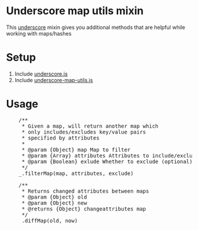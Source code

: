 # Underscore map utils mixin 
  
This [underscore](http://documentcloud.github.com/underscore/) mixin gives you additional methods that are helpful while working with maps/hashes 

# Setup

1. Include [underscore.js](http://documentcloud.github.com/underscore/underscore-min.js) 
1. Include [underscore-map-utils.js](https://github.com/virajsanghvi/underscore-map-utils)

# Usage

<pre>
    /**
     * Given a map, will return another map which
     * only includes/excludes key/value pairs
     * specified by attributes
     *
     * @param {Object} map Map to filter
     * @param {Array} attributes Attributes to include/exclude 
     * @param {Boolean} exlude Whether to exclude (optional)
     */
    _.filterMap(map, attributes, exclude)

    /**
     * Returns changed attributes between maps
     * @param {Object} old 
     * @param {Object} new 
     * @returns {Object} changeattributes map 
     */
    _.diffMap(old, now)
</pre>

